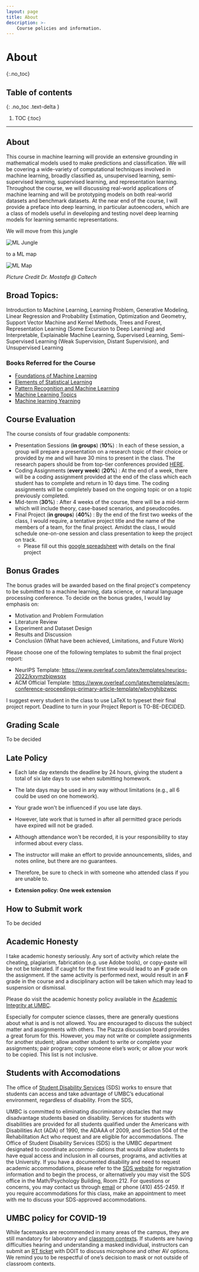 ```yaml
---
layout: page
title: About
description: >-
    Course policies and information.
---
```


# About
{:.no_toc}

## Table of contents
{: .no_toc .text-delta }

1. TOC
{:toc}

---

## About

This course in machine learning will provide an extensive grounding in mathematical models used to make predictions and classification. We will be covering a wide-variety of computational techniques involved in machine learning,  broadly classified as, unsupervised learning, semi-supervised learning, supervised learning, and representation learning. Throughout the course, we will discussing real-world applications of machine learning and will be prototyping models on both real-world datasets and benchmark datasets. At the near end of the course, I will provide a preface into deep learning, in particular autoencoders, which are a class of models useful in developing and testing novel deep learning models for learning semantic representations.

We will move from this jungle 

![ML Jungle](/assets/images/ML_jungle.png)

to a ML map

![ML Map](/assets/images/ML_Map.png)

_Picture Credit Dr. Mostafa @ Caltech_

## Broad Topics:

Introduction to Machine Learning, Learning Problem, Generative Modeling, Linear Regression and Probability Estimation, Optimization and Geometry, Support Vector Machine and Kernel Methods, Trees and Forest, Representation Learning (Some Excursion to Deep Learning) and Interpretable, Explainable Machine Learning, Supervised Learning, Semi-Supervised Learning (Weak Supervision, Distant Supervision), and Unsupervised Learning

### Books Referred for the Course
* [Foundations of Machine Learning](https://d1rkab7tlqy5f1.cloudfront.net/EWI/Over%20de%20faculteit/Afdelingen/Intelligent%20Systems/Pattern%20Recognition%20Laboratory/PR/Reading%20Group/Foundations_of_Machine_Learning.pdf)
* [Elements of Statistical Learning](https://hastie.su.domains/Papers/ESLII.pdf)
* [Pattern Recognition and Machine Learning](https://www.microsoft.com/en-us/research/uploads/prod/2006/01/Bishop-Pattern-Recognition-and-Machine-Learning-2006.pdf)
* [Machine Learning Topics](https://home.work.caltech.edu/library/index.html)
* [Machine learning Yearning](https://nessie.ilab.sztaki.hu/~kornai/2020/AdvancedMachineLearning/Ng_MachineLearningYearning.pdf)

## Course Evaluation

The course consists of four gradable components:
* Presentation Sessions (__in groups__) (**10%**) : In each of these session, a group will prepare a presentation on a research topic of their choice or provided by me and will have 30 mins to present in the class. The research papers should be from top-tier conferences provided [HERE](https://research.com/conference-rankings/computer-science).
* Coding Assignments (__every week__) (**20%**) : At the end of a week, there will be a coding assignment provided at the end of the class which each student has to complete and return in 10 days time. The coding assignments will be completely based on the ongoing topic or on a topic previously completed.
* Mid-term (**30%**) : After 4 weeks of the course, there will be a mid-term which will include theory, case-based scenarios, and pseudocodes.
* Final Project (__in groups__) (**40%**) : By the end of the first two weeks of the class, I would require, a tentative project title and the name of the members of a team, for the final project. Amidst the class, I would schedule one-on-one session and class presentation to keep the project on track. 
    * Please fill out this [google spreadsheet](https://docs.google.com/spreadsheets/d/17Wv_hqMpghsEjdN6DaV2cs5DhWvQc7g0pIOTmz7Hcvk/edit?usp=sharing) with details on the final project

## Bonus Grades

The bonus grades will be awarded based on the final project's competency to be submitted to a machine learning, data science, or natural language processing conference. To decide on the bonus grades, I would lay emphasis on:
* Motivation and Problem Formulation
* Literature Review
* Experiment and Dataset Design
* Results and Discussion
* Conclusion (What have been achieved, Limitations, and Future Work)  

Please choose one of the following templates to submit the final project report: 
* NeurIPS Template: https://www.overleaf.com/latex/templates/neurips-2022/kxymzbjpwsqx
* ACM Official Template: https://www.overleaf.com/latex/templates/acm-conference-proceedings-primary-article-template/wbvnghjbzwpc

I suggest every student in the class to use LaTeX to typeset their final project report. Deadline to turn in your Project Report is TO-BE-DECIDED. 

## Grading Scale

To be decided

## Late Policy

* Each late day extends the deadline by 24 hours, giving the student a total of six late days to use when submitting homework.
* The late days may be used in any way without limitations (e.g., all 6 could be used on one homework).
* Your grade won't be influenced if you use late days.
* However, late work that is turned in after all permitted grace periods have expired will not be graded.

* Although attendance won't be recorded, it is your responsibility to stay informed about every class.
* The instructor will make an effort to provide announcements, slides, and notes online, but there are no guarantees.
* Therefore, be sure to check in with someone who attended class if you are unable to. 
* **Extension policy: One week extension**

## How to Submit work 

To be decided


## Academic Honesty

I take academic honesty seriously. Any sort of activity which relate the cheating, plagiarism, fabrication (e.g. use Adobe tools), or copy-paste will be not be tolerated. If caught for the first time would lead to an **F** grade on the assignment. If the same activity is performed next, would result in an **F** grade in the course and a disciplinary action will be taken which may lead to suspension or dismissal. 

Please do visit the academic honesty policy available in the [Academic Integrity at UMBC](https://academicconduct.umbc.edu/). 

Especially for computer science classes, there are generally questions about what is and is not allowed.
You are encouraged to discuss the subject matter and assignments with others. The Piazza discussion board
provides a great forum for this. However, you may not write or complete assignments for another student;
allow another student to write or complete your assignments; pair program; copy someone else’s work; or
allow your work to be copied. This list is not inclusive.

## Students with Accomodations
The office of [Student Disability Services](https://sds.umbc.edu) (SDS) works to ensure that students can access and take advantage of UMBC’s educational environment, regardless of disability. From the SDS,


UMBC is committed to eliminating discriminatory obstacles that may disadvantage students
based on disability. Services for students with disabilities are provided for all students qualified
under the Americans with Disabilities Act (ADA) of 1990, the ADAAA of 2009, and Section
504 of the Rehabilitation Act who request and are eligible for accommodations. The Office of
Student Disability Services (SDS) is the UMBC department designated to coordinate accommo-
dations that would allow students to have equal access and inclusion in all courses, programs,
and activities at the University.
If you have a documented disability and need to request academic accommodations, please refer
to the [SDS website](sds.umbc.edu) for registration information and to begin the process,
or alternatively you may visit the SDS office in the Math/Psychology Building, Room 212.
For questions or concerns, you may contact us through [email](disAbility@umbc.edu) or
phone (410) 455-2459. If you require accommodations for this class, make an appointment to meet with me to discuss your SDS-approved accommodations. 

## UMBC policy for COVID-19
While facemasks are recommended in many areas of the campus, they are still mandatory for laboratory and [classroom contexts](https://covid19.umbc.edu/latest-campus-communications/post/126794/).  If students are having difficulties hearing and understanding a masked individual, instructors can submit an [RT ticket](https://doit.umbc.edu/request-av-services/) with DOIT to discuss microphone and other AV options. We remind you to be respectful of one’s decision to mask or not outside of classroom contexts.